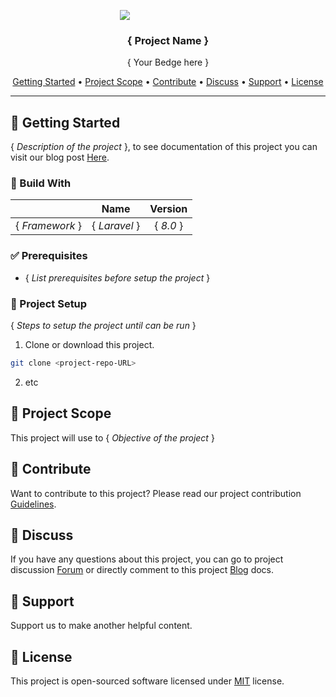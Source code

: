 <a href="lncodes.com"><img src="https://lncodes.com/wp-content/uploads/2020/09/lncodes-logo-animated.gif" style="margin: 10px auto 15px; padding:0px 0px 0px 20px; display: block; height: auto; width: auto; max-width: 175px; max-height: 175px;"></img></a>
<h3 align="center"><b>{ Project Name }</b></h3>
<p align="center">
{ Your Bedge here }
</p>

<p align="center">
  <a href="#getting-started">Getting Started</a> •
  <a href="#project-scope">Project Scope</a> •
  <a href="#Contribute">Contribute</a> •
  <a href="#discuss">Discuss</a> •
  <a href="#support">Support</a> •
  <a href="#license">License</a>
</p>

---

## 🏁 Getting Started
{ *Description of the project* }, to see documentation of this project you can visit our blog post [Here](<project-blog-URL>).
### 🔨 Build With
|                 |   Name        | Version       |
|:---------------:|:-------------:|:-------------:|
| { *Framework* } | { *Laravel* } |   { *8.0* }   |
### ✅ Prerequisites
- { *List prerequisites before setup the project* }
### 🚀 Project Setup 
{ *Steps to setup the project until can be run* }
1. Clone or download this project.
``` bash 
git clone <project-repo-URL>
```
2. etc

## 🎯 Project Scope
This project will use to { *Objective of the project* }

## 💖 Contribute
Want to contribute to this project? Please read our project contribution [Guidelines](project-contribution-URL).

## 💬 Discuss
If you have any questions about this project, you can go to project discussion [Forum](<project-discussion-URL>) or directly comment to this project [Blog](<project-blog-URL>) docs.

## 💌 Support
Support us to make another helpful content.

<script type="text/javascript" src="https://cdnjs.buymeacoffee.com/1.0.0/button.prod.min.js" data-name="bmc-button" data-slug="lncodes" data-color="#FFDD00" data-emoji="" data-font="Cookie" data-text="Buy Us A Coffee" data-outline-color="#000000" data-font-color="#000000" data-coffee-color="#ffffff" ></script>

## 📄 License
This project is open-sourced software licensed under [MIT](<project-license-URL>) license.
